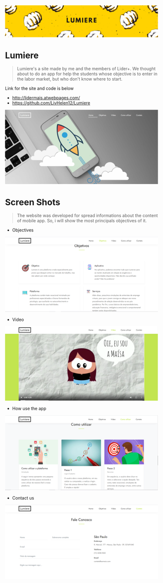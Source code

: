 ![Lumiere](https://github.com/LivHelen12/Lumiere/blob/master/img/Lumiere.png)

# Lumiere
> Lumiere's a site made by me and the members of Lider+. We thought about to do an app for help the students whose objective is to enter in the labor market, but who don't know where to start.

Link for the site and code is below
- http://lidermais.atwebpages.com/
- https://github.com/LivHelen12/Lumiere


![Imagem Home](https://github.com/LivHelen12/Lumiere/blob/master/img/home.png)

# Screen Shots 
> The website was developed for spread informations about the content of mobile app. So, i will show the most principals objectives of it.

- Objectives

![Objectives](https://github.com/LivHelen12/Lumiere/blob/master/img/objetivos.png)


- Video

![Video](https://github.com/LivHelen12/Lumiere/blob/master/img/video.png)


- How use the app

![How use](https://github.com/LivHelen12/Lumiere/blob/master/img/utilizar.png)


- Contact us

![Contact us](https://github.com/LivHelen12/Lumiere/blob/master/img/contato.png)

